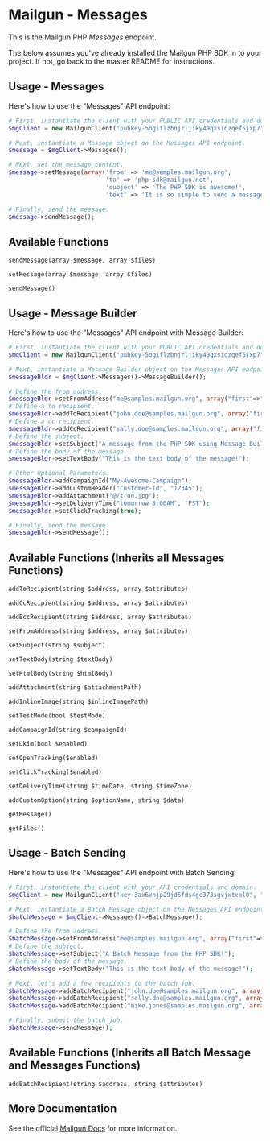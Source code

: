 Mailgun - Messages
====================

This is the Mailgun PHP *Messages* endpoint. 

The below assumes you've already installed the Mailgun PHP SDK in to your project. If not, go back to the master README for instructions.

Usage - Messages
----------------
Here's how to use the "Messages" API endpoint:

```php
# First, instantiate the client with your PUBLIC API credentials and domain. 
$mgClient = new MailgunClient("pubkey-5ogiflzbnjrljiky49qxsiozqef5jxp7", "samples.mailgun.org");

# Next, instantiate a Message object on the Messages API endpoint.
$message = $mgClient->Messages();

# Next, set the message content.
$message->setMessage(array('from' => 'me@samples.mailgun.org', 
                           'to' => 'php-sdk@mailgun.net', 
                           'subject' => 'The PHP SDK is awesome!', 
                           'text' => 'It is so simple to send a message.'));

# Finally, send the message.
$message->sendMessage();
```

Available Functions
-------------------

`sendMessage(array $message, array $files)`  

`setMessage(array $message, array $files)`  

`sendMessage()`  


Usage - Message Builder
---------------------
Here's how to use the "Messages" API endpoint with Message Builder:

```php
# First, instantiate the client with your PUBLIC API credentials and domain. 
$mgClient = new MailgunClient("pubkey-5ogiflzbnjrljiky49qxsiozqef5jxp7", "samples.mailgun.org");

# Next, instantiate a Message Builder object on the Messages API endpoint.
$messageBldr = $mgClient->Messages()->MessageBuilder();

# Define the from address.
$messageBldr->setFromAddress("me@samples.mailgun.org", array("first"=>"PHP", "last" => "SDK"));
# Define a to recipient.
$messageBldr->addToRecipient("john.doe@samples.mailgun.org", array("first" => "John", "last" => "Doe"));
# Define a cc recipient.
$messageBldr->addCcRecipient("sally.doe@samples.mailgun.org", array("first" => "Sally", "last" => "Doe"));
# Define the subject. 
$messageBldr->setSubject("A message from the PHP SDK using Message Builder!");
# Define the body of the message.
$messageBldr->setTextBody("This is the text body of the message!");

# Other Optional Parameters.
$messageBldr->addCampaignId("My-Awesome-Campaign");
$messageBldr->addCustomHeader("Customer-Id", "12345");
$messageBldr->addAttachment("@/tron.jpg");
$messageBldr->setDeliveryTime("tomorrow 8:00AM", "PST");
$messageBldr->setClickTracking(true);

# Finally, send the message.
$messageBldr->sendMessage();
```

Available Functions (Inherits all Messages Functions)
-----------------------------------------------------

`addToRecipient(string $address, array $attributes)`  

`addCcRecipient(string $address, array $attributes)`  

`addBccRecipient(string $address, array $attributes)`  

`setFromAddress(string $address, array $attributes)`  

`setSubject(string $subject)`  

`setTextBody(string $textBody)`  

`setHtmlBody(string $htmlBody)`  

`addAttachment(string $attachmentPath)`  

`addInlineImage(string $inlineImagePath)`  

`setTestMode(bool $testMode)`  

`addCampaignId(string $campaignId)`  

`setDkim(bool $enabled)`  

`setOpenTracking($enabled)`  

`setClickTracking($enabled)`  

`setDeliveryTime(string $timeDate, string $timeZone)`  

`addCustomOption(string $optionName, string $data)`  

`getMessage()`  

`getFiles()`  


Usage - Batch Sending
---------------------
Here's how to use the "Messages" API endpoint with Batch Sending:

```php
# First, instantiate the client with your API credentials and domain. 
$mgClient = new MailgunClient("key-3ax6xnjp29jd6fds4gc373sgvjxteol0", "samples.mailgun.org");

# Next, instantiate a Batch Message object on the Messages API endpoint. 
$batchMessage = $mgClient->Messages()->BatchMessage();

# Define the from address.
$batchMessage->setFromAddress("me@samples.mailgun.org", array("first"=>"PHP", "last" => "SDK"));
# Define the subject. 
$batchMessage->setSubject("A Batch Message from the PHP SDK!");
# Define the body of the message.
$batchMessage->setTextBody("This is the text body of the message!");

# Next, let's add a few recipients to the batch job.
$batchMessage->addBatchRecipient("john.doe@samples.mailgun.org", array("first" => "John", "last" => "Doe"));
$batchMessage->addBatchRecipient("sally.doe@samples.mailgun.org", array("first" => "Sally", "last" => "Doe"));
$batchMessage->addBatchRecipient("mike.jones@samples.mailgun.org", array("first" => "Mike", "last" => "Jones"));

# Finally, submit the batch job.
$batchMessage->sendMessage();
```

Available Functions (Inherits all Batch Message and Messages Functions)
-----------------------------------------------------------------------

`addBatchRecipient(string $address, string $attributes)`  

More Documentation
------------------
See the official [Mailgun Docs](http://documentation.mailgun.com/api-sending.html) for more information.